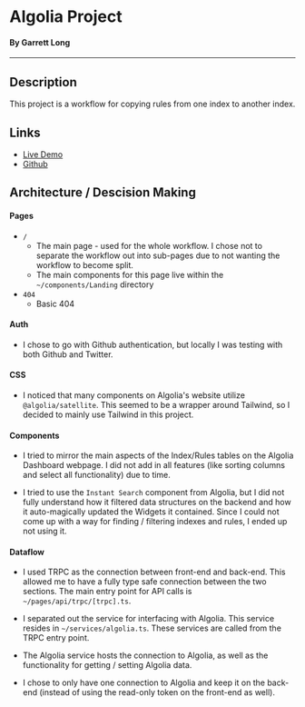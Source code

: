 # Algolia Project

#### By Garrett Long

---

## Description

This project is a workflow for copying rules from one index to another index.

## Links

- [Live Demo](https://algolia-project.vercel.app/)
- [Github](https://github.com/getsalty/Algolia-Project)

## Architecture / Descision Making

#### Pages

- `/`
  - The main page - used for the whole workflow. I chose not to separate the workflow out into sub-pages due to not wanting the workflow to become split.
  - The main components for this page live within the `~/components/Landing` directory
- `404`
  - Basic 404

#### Auth

- I chose to go with Github authentication, but locally I was testing with both Github and Twitter.

#### CSS

- I noticed that many components on Algolia's website utilize `@algolia/satellite`. This seemed to be a wrapper around Tailwind, so I decided to mainly use Tailwind in this project.

#### Components

- I tried to mirror the main aspects of the Index/Rules tables on the Algolia Dashboard webpage. I did not add in all features (like sorting columns and select all functionality) due to time.

- I tried to use the `Instant Search` component from Algolia, but I did not fully understand how it filtered data structures on the backend and how it auto-magically updated the Widgets it contained. Since I could not come up with a way for finding / filtering indexes and rules, I ended up not using it.

#### Dataflow

- I used TRPC as the connection between front-end and back-end. This allowed me to have a fully type safe connection between the two sections. The main entry point for API calls is `~/pages/api/trpc/[trpc].ts`.

- I separated out the service for interfacing with Algolia. This service resides in `~/services/algolia.ts`. These services are called from the TRPC entry point.
- The Algolia service hosts the connection to Algolia, as well as the functionality for getting / setting Algolia data.

- I chose to only have one connection to Algolia and keep it on the back-end (instead of using the read-only token on the front-end as well).
